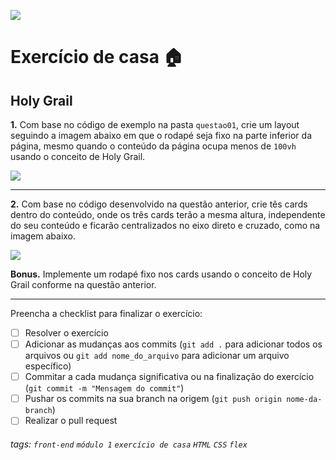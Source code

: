 ![](https://i.imgur.com/xG74tOh.png)

# Exercício de casa 🏠

## Holy Grail

**1.** Com base no código de exemplo na pasta `questao01`, crie um layout seguindo a imagem abaixo em que o rodapé seja fixo na parte inferior da página, mesmo quando o conteúdo da página ocupa menos de `100vh` usando o conceito de Holy Grail.

![](https://i.imgur.com/KCaAT1t.png)

---

**2.** Com base no código desenvolvido na questão anterior, crie tês cards dentro do conteúdo, onde os três cards terão a mesma altura, independente do seu conteúdo e ficarão centralizados no eixo direto e cruzado, como na imagem abaixo.

![](https://i.imgur.com/XbECQFL.png)

**Bonus.** Implemente um rodapé fixo nos cards usando o conceito de Holy Grail conforme na questão anterior.

---

Preencha a checklist para finalizar o exercício:

- [ ] Resolver o exercício
- [ ] Adicionar as mudanças aos commits (`git add .` para adicionar todos os arquivos ou `git add nome_do_arquivo` para adicionar um arquivo específico)
- [ ] Commitar a cada mudança significativa ou na finalização do exercício (`git commit -m "Mensagem do commit"`)
- [ ] Pushar os commits na sua branch na origem (`git push origin nome-da-branch`)
- [ ] Realizar o pull request

###### tags: `front-end` `módulo 1` `exercício de casa` `HTML` `CSS` `flex`
